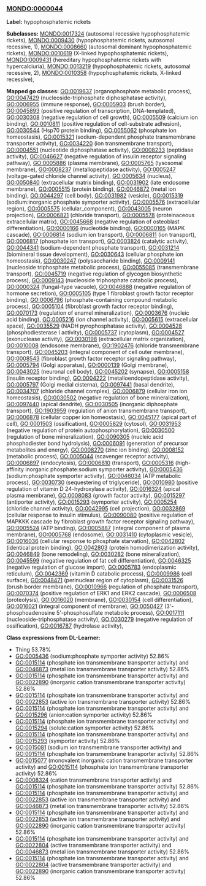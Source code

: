 
### [MONDO:0000044](http://purl.obolibrary.org/obo/MONDO_0000044)
**Label:** hypophosphatemic rickets

**Subclasses:** [MONDO:0017324](http://purl.obolibrary.org/obo/MONDO_0017324) (autosomal recessive hypophosphatemic rickets), [MONDO:0009430](http://purl.obolibrary.org/obo/MONDO_0009430) (hypophosphatemic rickets, autosomal recessive, 1), [MONDO:0008660](http://purl.obolibrary.org/obo/MONDO_0008660) (autosomal dominant hypophosphatemic rickets), [MONDO:0010619](http://purl.obolibrary.org/obo/MONDO_0010619) (X-linked hypophosphatemic rickets), [MONDO:0009431](http://purl.obolibrary.org/obo/MONDO_0009431) (hereditary hypophosphatemic rickets with hypercalciuria), [MONDO:0013219](http://purl.obolibrary.org/obo/MONDO_0013219) (hypophosphatemic rickets, autosomal recessive, 2), [MONDO:0010358](http://purl.obolibrary.org/obo/MONDO_0010358) (hypophosphatemic rickets, X-linked recessive), 

**Mapped go classes:** [GO:0019637](http://purl.obolibrary.org/obo/GO_0019637) (organophosphate metabolic process), [GO:0047429](http://purl.obolibrary.org/obo/GO_0047429) (nucleoside-triphosphate diphosphatase activity), [GO:0006955](http://purl.obolibrary.org/obo/GO_0006955) (immune response), [GO:0005903](http://purl.obolibrary.org/obo/GO_0005903) (brush border), [GO:0045893](http://purl.obolibrary.org/obo/GO_0045893) (positive regulation of transcription, DNA-templated), [GO:0030308](http://purl.obolibrary.org/obo/GO_0030308) (negative regulation of cell growth), [GO:0005509](http://purl.obolibrary.org/obo/GO_0005509) (calcium ion binding), [GO:0010811](http://purl.obolibrary.org/obo/GO_0010811) (positive regulation of cell-substrate adhesion), [GO:0030544](http://purl.obolibrary.org/obo/GO_0030544) (Hsp70 protein binding), [GO:0055062](http://purl.obolibrary.org/obo/GO_0055062) (phosphate ion homeostasis), [GO:0015321](http://purl.obolibrary.org/obo/GO_0015321) (sodium-dependent phosphate transmembrane transporter activity), [GO:0034220](http://purl.obolibrary.org/obo/GO_0034220) (ion transmembrane transport), [GO:0004551](http://purl.obolibrary.org/obo/GO_0004551) (nucleotide diphosphatase activity), [GO:0008233](http://purl.obolibrary.org/obo/GO_0008233) (peptidase activity), [GO:0046627](http://purl.obolibrary.org/obo/GO_0046627) (negative regulation of insulin receptor signaling pathway), [GO:0005886](http://purl.obolibrary.org/obo/GO_0005886) (plasma membrane), [GO:0005765](http://purl.obolibrary.org/obo/GO_0005765) (lysosomal membrane), [GO:0008237](http://purl.obolibrary.org/obo/GO_0008237) (metallopeptidase activity), [GO:0005247](http://purl.obolibrary.org/obo/GO_0005247) (voltage-gated chloride channel activity), [GO:0005634](http://purl.obolibrary.org/obo/GO_0005634) (nucleus), [GO:0050840](http://purl.obolibrary.org/obo/GO_0050840) (extracellular matrix binding), [GO:0031902](http://purl.obolibrary.org/obo/GO_0031902) (late endosome membrane), [GO:0005515](http://purl.obolibrary.org/obo/GO_0005515) (protein binding), [GO:0046872](http://purl.obolibrary.org/obo/GO_0046872) (metal ion binding), [GO:0044297](http://purl.obolibrary.org/obo/GO_0044297) (cell body), [GO:0031982](http://purl.obolibrary.org/obo/GO_0031982) (vesicle), [GO:0015319](http://purl.obolibrary.org/obo/GO_0015319) (sodium:inorganic phosphate symporter activity), [GO:0005576](http://purl.obolibrary.org/obo/GO_0005576) (extracellular region), [GO:0005575](http://purl.obolibrary.org/obo/GO_0005575) (cellular_component), [GO:0043005](http://purl.obolibrary.org/obo/GO_0043005) (neuron projection), [GO:0006821](http://purl.obolibrary.org/obo/GO_0006821) (chloride transport), [GO:0005578](http://purl.obolibrary.org/obo/GO_0005578) (proteinaceous extracellular matrix), [GO:0045668](http://purl.obolibrary.org/obo/GO_0045668) (negative regulation of osteoblast differentiation), [GO:0000166](http://purl.obolibrary.org/obo/GO_0000166) (nucleotide binding), [GO:0000165](http://purl.obolibrary.org/obo/GO_0000165) (MAPK cascade), [GO:0006814](http://purl.obolibrary.org/obo/GO_0006814) (sodium ion transport), [GO:0006811](http://purl.obolibrary.org/obo/GO_0006811) (ion transport), [GO:0006817](http://purl.obolibrary.org/obo/GO_0006817) (phosphate ion transport), [GO:0003824](http://purl.obolibrary.org/obo/GO_0003824) (catalytic activity), [GO:0044341](http://purl.obolibrary.org/obo/GO_0044341) (sodium-dependent phosphate transport), [GO:0031214](http://purl.obolibrary.org/obo/GO_0031214) (biomineral tissue development), [GO:0030643](http://purl.obolibrary.org/obo/GO_0030643) (cellular phosphate ion homeostasis), [GO:0030247](http://purl.obolibrary.org/obo/GO_0030247) (polysaccharide binding), [GO:0009141](http://purl.obolibrary.org/obo/GO_0009141) (nucleoside triphosphate metabolic process), [GO:0055085](http://purl.obolibrary.org/obo/GO_0055085) (transmembrane transport), [GO:0045719](http://purl.obolibrary.org/obo/GO_0045719) (negative regulation of glycogen biosynthetic process), [GO:0009143](http://purl.obolibrary.org/obo/GO_0009143) (nucleoside triphosphate catabolic process), [GO:0000324](http://purl.obolibrary.org/obo/GO_0000324) (fungal-type vacuole), [GO:0046888](http://purl.obolibrary.org/obo/GO_0046888) (negative regulation of hormone secretion), [GO:0005105](http://purl.obolibrary.org/obo/GO_0005105) (type 1 fibroblast growth factor receptor binding), [GO:0006796](http://purl.obolibrary.org/obo/GO_0006796) (phosphate-containing compound metabolic process), [GO:0005104](http://purl.obolibrary.org/obo/GO_0005104) (fibroblast growth factor receptor binding), [GO:0070173](http://purl.obolibrary.org/obo/GO_0070173) (regulation of enamel mineralization), [GO:0003676](http://purl.obolibrary.org/obo/GO_0003676) (nucleic acid binding), [GO:0005216](http://purl.obolibrary.org/obo/GO_0005216) (ion channel activity), [GO:0005615](http://purl.obolibrary.org/obo/GO_0005615) (extracellular space), [GO:0035529](http://purl.obolibrary.org/obo/GO_0035529) (NADH pyrophosphatase activity), [GO:0004528](http://purl.obolibrary.org/obo/GO_0004528) (phosphodiesterase I activity), [GO:0005737](http://purl.obolibrary.org/obo/GO_0005737) (cytoplasm), [GO:0004527](http://purl.obolibrary.org/obo/GO_0004527) (exonuclease activity), [GO:0030198](http://purl.obolibrary.org/obo/GO_0030198) (extracellular matrix organization), [GO:0010008](http://purl.obolibrary.org/obo/GO_0010008) (endosome membrane), [GO:1902476](http://purl.obolibrary.org/obo/GO_1902476) (chloride transmembrane transport), [GO:0045203](http://purl.obolibrary.org/obo/GO_0045203) (integral component of cell outer membrane), [GO:0008543](http://purl.obolibrary.org/obo/GO_0008543) (fibroblast growth factor receptor signaling pathway), [GO:0005794](http://purl.obolibrary.org/obo/GO_0005794) (Golgi apparatus), [GO:0000139](http://purl.obolibrary.org/obo/GO_0000139) (Golgi membrane), [GO:0043025](http://purl.obolibrary.org/obo/GO_0043025) (neuronal cell body), [GO:0045202](http://purl.obolibrary.org/obo/GO_0045202) (synapse), [GO:0005158](http://purl.obolibrary.org/obo/GO_0005158) (insulin receptor binding), [GO:0004222](http://purl.obolibrary.org/obo/GO_0004222) (metalloendopeptidase activity), [GO:0005797](http://purl.obolibrary.org/obo/GO_0005797) (Golgi medial cisterna), [GO:0097441](http://purl.obolibrary.org/obo/GO_0097441) (basal dendrite), [GO:0034707](http://purl.obolibrary.org/obo/GO_0034707) (chloride channel complex), [GO:0006879](http://purl.obolibrary.org/obo/GO_0006879) (cellular iron ion homeostasis), [GO:0030502](http://purl.obolibrary.org/obo/GO_0030502) (negative regulation of bone mineralization), [GO:0097440](http://purl.obolibrary.org/obo/GO_0097440) (apical dendrite), [GO:0030505](http://purl.obolibrary.org/obo/GO_0030505) (inorganic diphosphate transport), [GO:1903959](http://purl.obolibrary.org/obo/GO_1903959) (regulation of anion transmembrane transport), [GO:0006878](http://purl.obolibrary.org/obo/GO_0006878) (cellular copper ion homeostasis), [GO:0045177](http://purl.obolibrary.org/obo/GO_0045177) (apical part of cell), [GO:0001503](http://purl.obolibrary.org/obo/GO_0001503) (ossification), [GO:0005829](http://purl.obolibrary.org/obo/GO_0005829) (cytosol), [GO:0031953](http://purl.obolibrary.org/obo/GO_0031953) (negative regulation of protein autophosphorylation), [GO:0030500](http://purl.obolibrary.org/obo/GO_0030500) (regulation of bone mineralization), [GO:0090305](http://purl.obolibrary.org/obo/GO_0090305) (nucleic acid phosphodiester bond hydrolysis), [GO:0006091](http://purl.obolibrary.org/obo/GO_0006091) (generation of precursor metabolites and energy), [GO:0008270](http://purl.obolibrary.org/obo/GO_0008270) (zinc ion binding), [GO:0008152](http://purl.obolibrary.org/obo/GO_0008152) (metabolic process), [GO:0005044](http://purl.obolibrary.org/obo/GO_0005044) (scavenger receptor activity), [GO:0006897](http://purl.obolibrary.org/obo/GO_0006897) (endocytosis), [GO:0006810](http://purl.obolibrary.org/obo/GO_0006810) (transport), [GO:0005316](http://purl.obolibrary.org/obo/GO_0005316) (high-affinity inorganic phosphate:sodium symporter activity), [GO:0005436](http://purl.obolibrary.org/obo/GO_0005436) (sodium:phosphate symporter activity), [GO:0046034](http://purl.obolibrary.org/obo/GO_0046034) (ATP metabolic process), [GO:0030730](http://purl.obolibrary.org/obo/GO_0030730) (sequestering of triglyceride), [GO:0010980](http://purl.obolibrary.org/obo/GO_0010980) (positive regulation of vitamin D 24-hydroxylase activity), [GO:0016324](http://purl.obolibrary.org/obo/GO_0016324) (apical plasma membrane), [GO:0008083](http://purl.obolibrary.org/obo/GO_0008083) (growth factor activity), [GO:0015297](http://purl.obolibrary.org/obo/GO_0015297) (antiporter activity), [GO:0015293](http://purl.obolibrary.org/obo/GO_0015293) (symporter activity), [GO:0005254](http://purl.obolibrary.org/obo/GO_0005254) (chloride channel activity), [GO:0042995](http://purl.obolibrary.org/obo/GO_0042995) (cell projection), [GO:0032869](http://purl.obolibrary.org/obo/GO_0032869) (cellular response to insulin stimulus), [GO:0090080](http://purl.obolibrary.org/obo/GO_0090080) (positive regulation of MAPKKK cascade by fibroblast growth factor receptor signaling pathway), [GO:0005524](http://purl.obolibrary.org/obo/GO_0005524) (ATP binding), [GO:0005887](http://purl.obolibrary.org/obo/GO_0005887) (integral component of plasma membrane), [GO:0005768](http://purl.obolibrary.org/obo/GO_0005768) (endosome), [GO:0031410](http://purl.obolibrary.org/obo/GO_0031410) (cytoplasmic vesicle), [GO:0016036](http://purl.obolibrary.org/obo/GO_0016036) (cellular response to phosphate starvation), [GO:0042802](http://purl.obolibrary.org/obo/GO_0042802) (identical protein binding), [GO:0042803](http://purl.obolibrary.org/obo/GO_0042803) (protein homodimerization activity), [GO:0046849](http://purl.obolibrary.org/obo/GO_0046849) (bone remodeling), [GO:0030282](http://purl.obolibrary.org/obo/GO_0030282) (bone mineralization), [GO:0045599](http://purl.obolibrary.org/obo/GO_0045599) (negative regulation of fat cell differentiation), [GO:0046325](http://purl.obolibrary.org/obo/GO_0046325) (negative regulation of glucose import), [GO:0005783](http://purl.obolibrary.org/obo/GO_0005783) (endoplasmic reticulum), [GO:0042369](http://purl.obolibrary.org/obo/GO_0042369) (vitamin D catabolic process), [GO:0009986](http://purl.obolibrary.org/obo/GO_0009986) (cell surface), [GO:0048471](http://purl.obolibrary.org/obo/GO_0048471) (perinuclear region of cytoplasm), [GO:0031526](http://purl.obolibrary.org/obo/GO_0031526) (brush border membrane), [GO:0010966](http://purl.obolibrary.org/obo/GO_0010966) (regulation of phosphate transport), [GO:0070374](http://purl.obolibrary.org/obo/GO_0070374) (positive regulation of ERK1 and ERK2 cascade), [GO:0006508](http://purl.obolibrary.org/obo/GO_0006508) (proteolysis), [GO:0016020](http://purl.obolibrary.org/obo/GO_0016020) (membrane), [GO:0030154](http://purl.obolibrary.org/obo/GO_0030154) (cell differentiation), [GO:0016021](http://purl.obolibrary.org/obo/GO_0016021) (integral component of membrane), [GO:0050427](http://purl.obolibrary.org/obo/GO_0050427) (3'-phosphoadenosine 5'-phosphosulfate metabolic process), [GO:0017111](http://purl.obolibrary.org/obo/GO_0017111) (nucleoside-triphosphatase activity), [GO:0030279](http://purl.obolibrary.org/obo/GO_0030279) (negative regulation of ossification), [GO:0016787](http://purl.obolibrary.org/obo/GO_0016787) (hydrolase activity), 

**Class expressions from DL-Learner:**

- Thing 53.78%
- [GO:0005436](http://purl.obolibrary.org/obo/GO_0005436) (sodium:phosphate symporter activity) 52.86%
- [GO:0015114](http://purl.obolibrary.org/obo/GO_0015114) (phosphate ion transmembrane transporter activity) and [GO:0046873](http://purl.obolibrary.org/obo/GO_0046873) (metal ion transmembrane transporter activity) 52.86%
- [GO:0015114](http://purl.obolibrary.org/obo/GO_0015114) (phosphate ion transmembrane transporter activity) and [GO:0022890](http://purl.obolibrary.org/obo/GO_0022890) (inorganic cation transmembrane transporter activity) 52.86%
- [GO:0015114](http://purl.obolibrary.org/obo/GO_0015114) (phosphate ion transmembrane transporter activity) and [GO:0022853](http://purl.obolibrary.org/obo/GO_0022853) (active ion transmembrane transporter activity) 52.86%
- [GO:0015114](http://purl.obolibrary.org/obo/GO_0015114) (phosphate ion transmembrane transporter activity) and [GO:0015296](http://purl.obolibrary.org/obo/GO_0015296) (anion:cation symporter activity) 52.86%
- [GO:0015114](http://purl.obolibrary.org/obo/GO_0015114) (phosphate ion transmembrane transporter activity) and [GO:0015294](http://purl.obolibrary.org/obo/GO_0015294) (solute:cation symporter activity) 52.86%
- [GO:0015114](http://purl.obolibrary.org/obo/GO_0015114) (phosphate ion transmembrane transporter activity) and [GO:0015293](http://purl.obolibrary.org/obo/GO_0015293) (symporter activity) 52.86%
- [GO:0015081](http://purl.obolibrary.org/obo/GO_0015081) (sodium ion transmembrane transporter activity) and [GO:0015114](http://purl.obolibrary.org/obo/GO_0015114) (phosphate ion transmembrane transporter activity) 52.86%
- [GO:0015077](http://purl.obolibrary.org/obo/GO_0015077) (monovalent inorganic cation transmembrane transporter activity) and [GO:0015114](http://purl.obolibrary.org/obo/GO_0015114) (phosphate ion transmembrane transporter activity) 52.86%
- [GO:0008324](http://purl.obolibrary.org/obo/GO_0008324) (cation transmembrane transporter activity) and [GO:0015114](http://purl.obolibrary.org/obo/GO_0015114) (phosphate ion transmembrane transporter activity) 52.86%
- [GO:0015114](http://purl.obolibrary.org/obo/GO_0015114) (phosphate ion transmembrane transporter activity) and [GO:0022853](http://purl.obolibrary.org/obo/GO_0022853) (active ion transmembrane transporter activity) and [GO:0046873](http://purl.obolibrary.org/obo/GO_0046873) (metal ion transmembrane transporter activity) 52.86%
- [GO:0015114](http://purl.obolibrary.org/obo/GO_0015114) (phosphate ion transmembrane transporter activity) and [GO:0022853](http://purl.obolibrary.org/obo/GO_0022853) (active ion transmembrane transporter activity) and [GO:0022890](http://purl.obolibrary.org/obo/GO_0022890) (inorganic cation transmembrane transporter activity) 52.86%
- [GO:0015114](http://purl.obolibrary.org/obo/GO_0015114) (phosphate ion transmembrane transporter activity) and [GO:0022804](http://purl.obolibrary.org/obo/GO_0022804) (active transmembrane transporter activity) and [GO:0046873](http://purl.obolibrary.org/obo/GO_0046873) (metal ion transmembrane transporter activity) 52.86%
- [GO:0015114](http://purl.obolibrary.org/obo/GO_0015114) (phosphate ion transmembrane transporter activity) and [GO:0022804](http://purl.obolibrary.org/obo/GO_0022804) (active transmembrane transporter activity) and [GO:0022890](http://purl.obolibrary.org/obo/GO_0022890) (inorganic cation transmembrane transporter activity) 52.86%


